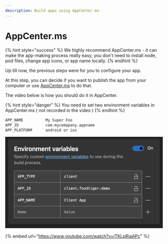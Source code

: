 ```yaml
---
description: Build apps using AppCenter.ms
---
```


# AppCenter.ms

{% hint style="success" %}
We highly recommend AppCenter.ms  - it can make the app-making process really easy, you don't need to install node, pod files, change app icons, or app name locally. 
{% endhint %}

Up till now, the previous steps were for you to configure your app. 

At this step, you can decide if you want to publish the app from your computer or use [AppCenter.ms](https://appcenter.ms/) to do that.

The video below is how you should do it in AppCenter.

{% hint style="danger" %}
You need to set two environment variables in AppCenter.ms \( not recorded in the video \)
{% endhint %}

```text
APP_NAME          My Super Foo
APP_ID            com.mycomapany.appname
APP_PLATFORM      android or ios
```

![](../.gitbook/assets/environmat_set.png)

{% embed url="https://www.youtube.com/watch?v=iTKLpRiaAPc" %}



